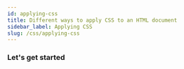 ```yaml
---
id: applying-css
title: Different ways to apply CSS to an HTML document
sidebar_label: Applying CSS
slug: /css/applying-css
---
```


### Let's get started